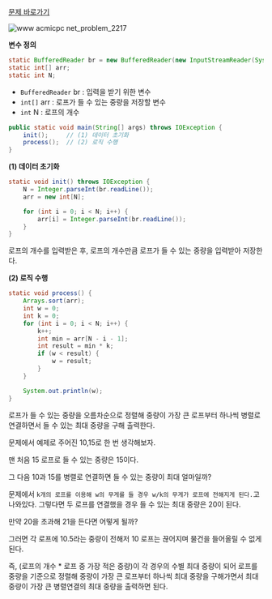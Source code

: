 [문제 바로가기](https://www.acmicpc.net/problem/2217)

![www acmicpc net_problem_2217](https://user-images.githubusercontent.com/78605779/195059726-e5348875-471f-4efb-a56b-115e2edfa2e3.png)

**변수 정의**

```java
static BufferedReader br = new BufferedReader(new InputStreamReader(System.in));
static int[] arr;
static int N;
```

- `BufferedReader` br : 입력을 받기 위한 변수
- `int[]` arr : 로프가 들 수 있는 중량을 저장할 변수
- `int` N : 로프의 개수

```java
public static void main(String[] args) throws IOException {
    init();     // (1) 데이터 초기화
    process();  // (2) 로직 수행
}
```


**(1) 데이터 초기화**

```java
static void init() throws IOException {
    N = Integer.parseInt(br.readLine());
    arr = new int[N];

    for (int i = 0; i < N; i++) {
        arr[i] = Integer.parseInt(br.readLine());
    }
}
```

로프의 개수를 입력받은 후, 로프의 개수만큼 로프가 들 수 있는 중량을 입력받아 저장한다.

**(2) 로직 수행**

```java
static void process() {
    Arrays.sort(arr);
    int w = 0;
    int k = 0;
    for (int i = 0; i < N; i++) {
        k++;
        int min = arr[N - i - 1];
        int result = min * k;
        if (w < result) {
            w = result;
        }
    }

    System.out.println(w);
}
```

로프가 들 수 있는 중량을 오름차순으로 정렬해 중량이 가장 큰 로프부터 하나씩 병렬로 연결하면서 들 수 있는 최대 중량을 구해 출력한다.

문제에서 예제로 주어진 10,15로 한 번 생각해보자.

맨 처음 15 로프로 들 수 있는 중량은 15이다.

그 다음 10과 15를 병렬로 연결하면 들 수 있는 중량이 최대 얼마일까?

문제에서 `k개의 로프를 이용해 w의 무게를 들 경우 w/k의 무게가 로프에 전해지게 된다.`고 나와있다. 그렇다면 두 로프를 연결했을 경우 들 수 있는 최대 중량은 20이 된다.

만약 20을 초과해 21을 든다면 어떻게 될까?

그러면 각 로프에 10.5라는 중량이 전해저 10 로프는 끊어지며 물건을 들어올릴 수 없게된다. 

즉, (로프의 개수 * 로프 중 가장 적은 중량)이 각 경우의 수별 최대 중량이 되어 로프를 중량을 기준으로 정렬해 중량이 가장 큰 로프부터 하나씩 최대 중량을 구해가면서 최대 중량이 가장 큰 병렬연결의 최대 중량을 출력하면 된다.